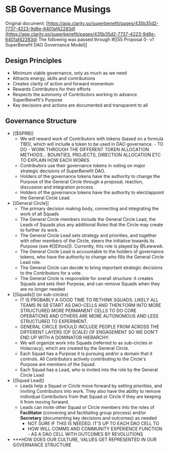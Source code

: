 
# SB Governance Musings
Original document: [https://app.clarity.so/superbenefit/pages/435b35d2-7737-4223-9d8e-6401af42283d](https://app.clarity.so/superbenefit/pages/435b35d2-7737-4223-9d8e-6401af42283d) 
The following was passed through #[[55 Proposal 0- v1 SuperBenefit DAO Governance Model]] 




## Design Principles
- Minimum viable governance, only as much as we need
- Attracts energy, skills and contributions
- Creates clarity of action and forward momentum
- Rewards Contributors for their efforts
- Respects the autonomy of Contributors working to advance SuperBenefit's Purpose
- Key decisions and actions are documented and transparent to all

## Governance Structure 
- [[$SPRB]]
	- We will reward work of Contributors with tokens (based on a formula TBD), which will include a token to be used in DAO governance. - TO DO - WORK THROUGH THE DIFFERENT TOKEN ALLOCATION METHODS... BOUNTIES, PROJECTS, DIRECTION ALLOCATION ETC TO EXPLAIN HOW EACH WORKS 
	- Contributors use their governance tokens in voting on major strategic decisions of SuperBenefit DAO.
	- Holders of the governance tokens have the authority to change the Purpose of the General Circle through a proposal, reaction, discussion and integration process.
	- Holders of the governance tokens have the authority to elect/appoint the General Circle Lead.
- [[General Circle]] 
	- The primary decision making body, connecting and integrating the work of all Squads
	- The General Circle members include the General Circle Lead, the Leads of Squads plus any additional Roles that the Circle may create to further its work.
	- The General Circle Lead sets strategy and priorities, and together with other members of the Circle, steers the initiative towards its Purpose (see #[[Ethos]]). Currently, this role is played by @Lewwwk.
	- The General Circle Lead is accountable to the holders of governance tokens, who have the authority to change who fills the General Circle Lead role.
	- The General Circle can decide to bring important strategic decisions to the Contributors for a vote.
	- The General Circle is responsible for overall structure: it creates Squads and sets their Purpose, and can remove Squads when they are no longer needed 
- [[Squads]] (or sub-circles)
	- IT IS PROBABLY A GOOD TIME TO RETHINK SQUADS. LIKELY ALL TEAMS IN SB START AS DAO-CELLS AND THEN FORM INTO MORE STRUCTURED MORE PERMANENT CELLS TO DO CORE OPERATIONS AND OTHERS ARE MORE AUTONOMOUS AND LESS STRUCTURED TO EXPERIMENT. 
	- GENERAL CIRCLE SHOULD INCLUDE PEOPLE FROM ACROSS THE DIFFERENT LAYERS (OF SCALE) OF ENGAGEMENT SO WE DON'T END UP WITH A DOMINATOR HIERARCHY. 
	- We will organize work into Squads (referred to as sub-circles in Holacracy), which are created by the General Circle.
	- Each Squad has a Purpose it is pursuing and/or a domain that it controls. All Contributors actively contributing to the Circle's Purpose are members of the Squad.
	- Each Squad has a Lead, who is invited into the role by the General Circle Lead
- [[Squad Lead]]
	- Leads help a Squad or Circle move forward by setting priorities, and inviting Contributors into work. They also have the ability to remove individual Contributors from that Squad or Circle if they are keeping it from moving forward.
	- Leads can invite other Squad or Circle members into the roles of **Facilitator** (convening and facilitating group process) and/or **Secretary** (documenting key decisions and outcomes) as needed
		- NOT SURE IF THIS IS NEEDED. IT'S UP TO EACH DAO CELL TO 
		- HOW WILL COMMS AND COMMUNITY EXPERIENCE FUNCTION - AS A DAO CELL WITH OUTCOMES BY REVOLUTIONS
- ***HOW DOES OUR CULTURE, VALUES GET REPRESENTED IN OUR GOVERNANCE STRUCTURE 

